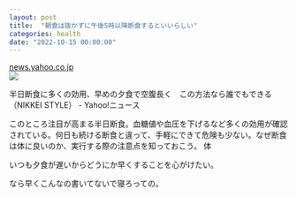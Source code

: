 ```yaml
---
layout: post
title:  "朝食は抜かずに午後5時以降断食するといいらしい"
categories: health
date: "2022-10-15 00:00:00"
---
```



<div class="card">
  <a href="https://news.yahoo.co.jp/articles/27918a701a4e34cae86dfe421f737c550e1dd79f"></a>
  <div class="card__header">
    <a href="https://news.yahoo.co.jp/articles/27918a701a4e34cae86dfe421f737c550e1dd79f">news.yahoo.co.jp</a>
  </div>
  <div class="card__image">
    <img src="https://newsatcl-pctr.c.yimg.jp/t/amd-img/20220928-00000004-nikkeisty-000-1-view.jpg?exp=10800">
  </div>
  <div class="card__title">
    <p>半日断食に多くの効用、早めの夕食で空腹長く　この方法なら誰でもできる（NIKKEI STYLE） - Yahoo!ニュース</p>
  </div>
  <div class="card__description">
    <p>このところ注目が高まる半日断食。血糖値や血圧を下げるなど多くの効用が確認されている。何日も続ける断食と違って、手軽にできて危険も少ない。なぜ断食は体に良いのか、実行する際の注意点を知っておこう。
体</p>
  </div>
</div>


いつも夕食が遅いからどうにか早くすることを心がけたい。

なら早くこんなの書いてないで寝ろっての。
